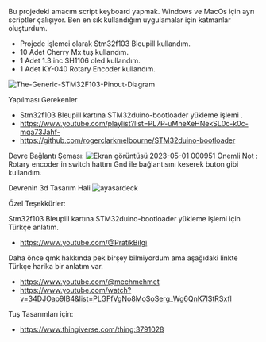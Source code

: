 Bu projedeki amacım script keyboard yapmak. Windows ve MacOs için ayrı scriptler çalışıyor. Ben en sık kullandığım uygulamalar için katmanlar oluşturdum. 

* Projede işlemci olarak Stm32f103 Bleupill kullandım.
* 10 Adet Cherry Mx tuş kullandım.
* 1 Adet 1.3 inc SH1106 oled kullandım. 
* 1 Adet KY-040 Rotary Encoder kullandım.
 
![The-Generic-STM32F103-Pinout-Diagram](https://user-images.githubusercontent.com/45915186/235376189-7f1069e6-999c-43a2-83a8-78a738596fb1.jpg)

Yapılması Gerekenler
* Stm32f103 Bleupill kartına STM32duino-bootloader yükleme işlemi .
* https://www.youtube.com/playlist?list=PL7P-uMneXeHNekSL0c-k0c-mqa73Jahf-
* https://github.com/rogerclarkmelbourne/STM32duino-bootloader

Devre Bağlantı Şeması:
![Ekran görüntüsü 2023-05-01 000951](https://user-images.githubusercontent.com/45915186/235377664-d0c00ef3-77f7-4819-a639-9df0a0ae2cc8.png)
Önemli Not : Rotary encoder in switch hattını Gnd ile bağlantısını keserek buton gibi kullandım.

Devrenin 3d Tasarım Hali
![ayasardeck](https://user-images.githubusercontent.com/45915186/235376107-9c35b5c9-6a7c-4af4-b591-2600f453b340.PNG)


Özel Teşekkürler:

Stm32f103 Bleupill kartına STM32duino-bootloader yükleme işlemi için Türkçe anlatım.
* https://www.youtube.com/@PratikBilgi


Daha önce qmk hakkında pek birşey bilmiyordum ama aşağıdaki linkte Türkçe harika bir anlatım var.
* https://www.youtube.com/@mechmehmet
* https://www.youtube.com/watch?v=34DJOao9IB4&list=PLGFfVgNo8MoSoSerg_Wg6QnK7lStRSxfl

Tuş Tasarımları için: 
* https://www.thingiverse.com/thing:3791028 
